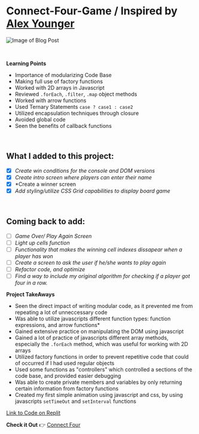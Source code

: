 # Connect-Four-Game / Inspired by [Alex Younger](https://github.com/fortypercenttitanium)

![Image of Blog Post](Images/Connect_FourGame.png)

<br>

**Learning Points**
* Importance of modularizing Code Base
* Making full use of factory functions
* Worked with 2D arrays in Javascript
* Reviewed `.forEach`, `.filter`, `.map` object methods
* Worked with arrow functions
* Used Ternary Statements `case ? case1 : case2`
* Utilized encapsulation techniques through closure
* Avoided global code
* Seen the benefits of callback functions
<br>


## What I added to this project:
- [X] *Create win conditions for the console and DOM versions*
- [X] *Create intro screen where players can enter their name*
- [X] *Create a winner screen
- [X] *Add styling/utilize CSS Grid capabilities to display board game*
<br>

## Coming back to add:
- [ ] *Game Over/ Play Again Screen*
- [ ] *Light up cells function*
- [ ] *Functionality that makes the winning cell indexes dissapear when a player has won*
- [ ] *Create a screen to ask the user if he/she wants to play again*
- [ ] *Refactor code, and optimize*
- [ ] *Find a way to include my original algorithm for checking if a player got four in a row.*

**Project TakeAways**
* Seen the direct impact of writing modular code, as it prevented me from repeating a lot of unneccessary code
* Was able to utilize javascripts different function types: function expressions, and arrow functions*
* Gained extensive practice on manipulating the DOM using javascript 
* Gained a lot of practice of javascripts different array methods, especially the `.forEach` method, which was useful for working with 2D arrays
* Utilized factory functions in order to prevent repetitive code that could of occurred if I had used regular objects
* Used some functions as "controllers" which controlled a sections of the code base, and provided easier debugging
* Was able to create private members and variables by only returning certain information from factory functions
* Created my first simple animation using javascript and css, by using javascripts `setTimeOut` and `setInterval` functions





[Link to Code on Replit](https://replit.com/@40percentzinc/ConnectFourWithDOMSkeleton)

**Check it Out** :point_right: [Connect Four](https://babb2000.github.io/Connect-Four-Game/)




